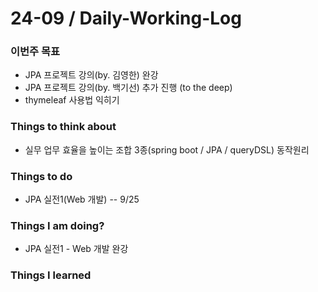 # 24-09 / Daily-Working-Log

### 이번주 목표
* JPA 프로젝트 강의(by. 김영한) 완강
* JPA 프로젝트 강의(by. 백기선) 추가 진행 (to the deep)
* thymeleaf 사용법 익히기

### Things to think about
* 실무 업무 효율을 높이는 조합 3종(spring boot / JPA / queryDSL) 동작원리 

### Things to do
* JPA 실전1(Web 개발) -- 9/25

### Things I am doing?
* JPA 실전1 - Web 개발 완강

### Things I learned

